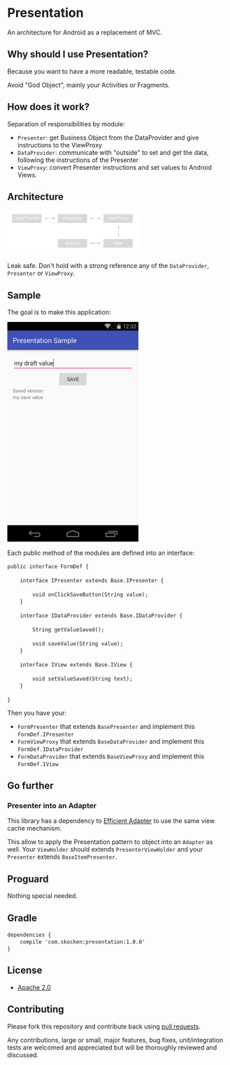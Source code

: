 # Presentation

An architecture for Android as a replacement of MVC.

## Why should I use Presentation?

Because you want to have a more readable, testable code.

Avoid "God Object", mainly your Activities or Fragments.

## How does it work?

Separation of responsibilities by module:
- `Presenter`: get Business Object from the DataProvider and give instructions to the ViewProxy
- `DataProvider`: communicate with "outside" to set and get the data, following the instructions of the Presenter
- `ViewProxy`: convert Presenter instructions and set values to Android Views.

## Architecture

<img src="https://raw.githubusercontent.com/StanKocken/Presentation/master/img_references.png" style="width: 300px;"/>

Leak safe.
Don't hold with a strong reference any of the `DataProvider`, `Presenter` or `ViewProxy`.

## Sample

The goal is to make this application:

<img src="https://raw.githubusercontent.com/StanKocken/Presentation/master/sample_screenshot.png" style="width: 300px;"/>

Each public method of the modules are defined into an interface:

    public interface FormDef {

        interface IPresenter extends Base.IPresenter {

            void onClickSaveButton(String value);
        }

        interface IDataProvider extends Base.IDataProvider {

            String getValueSaved();

            void saveValue(String value);
        }

        interface IView extends Base.IView {

            void setValueSaved(String text);
        }

    }

Then you have your:
- `FormPresenter` that extends `BasePresenter` and implement this `FormDef.IPresenter`
- `FormViewProxy` that extends `BaseDataProvider` and implement this `FormDef.IDataProvider`
- `FormDataProvider` that extends `BaseViewProxy` and implement this `FormDef.IView`


## Go further

### Presenter into an Adapter

This library has a dependency to [Efficient Adapter](https://github.com/StanKocken/EfficientAdapter) to use the same view cache mechanism.

This allow to apply the Presentation pattern to object into an `Adapter` as well. Your `ViewHolder` should extends `PresenterViewHolder` and your `Presenter` extends `BaseItemPresenter`.

## Proguard

Nothing special needed.

## Gradle

    dependencies {
        compile 'com.skocken:presentation:1.0.0'
    }


## License

* [Apache 2.0](http://www.apache.org/licenses/LICENSE-2.0.html)

## Contributing

Please fork this repository and contribute back using
[pull requests](https://github.com/StanKocken/Presentation/pulls).

Any contributions, large or small, major features, bug fixes, unit/integration tests are welcomed and appreciated
but will be thoroughly reviewed and discussed.
